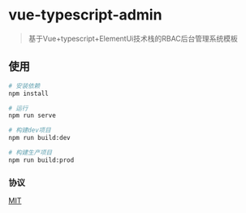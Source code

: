 # vue-typescript-admin

> 基于Vue+typescript+ElementUi技术栈的RBAC后台管理系统模板

## 使用

```bash
# 安装依赖
npm install

# 运行
npm run serve

# 构建dev项目
npm run build:dev

# 构建生产项目
npm run build:prod
```

### 协议

[MIT](./LICENSE)